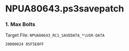 # NPUA80643.ps3savepatch

### 1. Max Bolts

Target File: `NPUA80643_RC1_SAVEDATA_*\USR-DATA`

```
20000024 05F5E0FF
```


